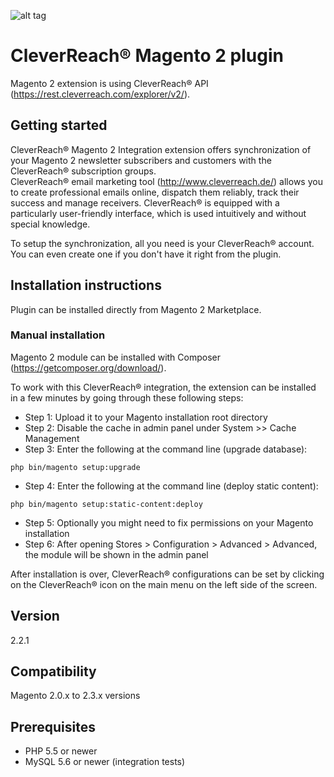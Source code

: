 ![alt tag](https://www.cleverreach.com/images/logo-cleverreach.png)

# CleverReach® Magento 2 plugin
Magento 2 extension is using CleverReach® API (https://rest.cleverreach.com/explorer/v2/).

## Getting started
CleverReach® Magento 2 Integration extension offers synchronization of your Magento 2 newsletter subscribers 
and customers with the CleverReach® subscription groups.  
CleverReach® email marketing tool (http://www.cleverreach.de/) allows you to create professional emails online, 
dispatch them reliably, track their success and manage receivers. CleverReach® is equipped with a particularly 
user-friendly interface, which is used intuitively and without special knowledge.

To setup the synchronization, all you need is your CleverReach® account. You can even create one if you don't have it 
right from the plugin.

## Installation instructions
Plugin can be installed directly from Magento 2 Marketplace.

### Manual installation
Magento 2 module can be installed with Composer (https://getcomposer.org/download/).

To work with this CleverReach® integration, the extension can be installed in a few minutes 
by going through these following steps:

- Step 1: Upload it to your Magento installation root directory
- Step 2: Disable the cache in admin panel under System­ >> Cache Management
- Step 3: Enter the following at the command line (upgrade database):
```
php bin/magento setup:upgrade
```
- Step 4: Enter the following at the command line (deploy static content):
```
php bin/magento setup:static-content:deploy
```
- Step 5: Optionally you might need to fix permissions on your Magento installation
- Step 6: After opening Stores ­> Configuration ­> Advanced ­> Advanced, the module will be shown in the admin panel

After installation is over, CleverReach® configurations can be set by clicking on the CleverReach® icon on 
the main menu on the left side of the screen.

## Version
2.2.1

## Compatibility
Magento 2.0.x to 2.3.x versions

## Prerequisites
- PHP 5.5 or newer
- MySQL 5.6 or newer (integration tests)